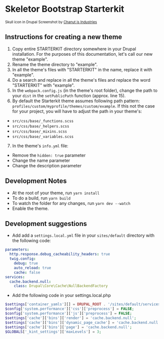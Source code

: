# Skeletor Bootstrap Starterkit

<small>Skull icon in Drupal Screenshot by [Chanut is Industries](https://www.iconfinder.com/Chanut-is)</small>

## Instructions for creating a new theme
1. Copy entire STARTERKIT directory somewhere in your Drupal installation. For the purposes of this documentation, let's call our new theme "example".
2. Rename the theme directory to "example".
3. In all the theme's files with "STARTERKIT" in the name, replace it with "example".
4. Do a search and replace in all the theme's files and replace the word "STARTERKIT" with "example".
5. In the `webpack.config.js` (in the theme's root folder), change the path to your `dist` in the `setPublicPath` function (approx. line 15).
6. By default the Starterkit theme assumes following path pattern: `profiles/custom/myprofile/themes/custom/example`. If this not the case for your project, you will have to adjust the path in your theme's:
  - `src/css/base/_functions.scss`
  - `src/css/base/_helpers.scss`
  - `src/css/base/_mixins.scss`
  - `src/css/base/_variables.scss`
7. In the theme's `info.yml` file:
  - Remove the `hidden: true` parameter
  - Change the name parameter
  - Change the description parameter

## Development Notes
- At the root of your theme, run `yarn install`
- To do a build, run `yarn build`
- To watch the folder for any changes, run `yarn dev --watch`
- Enable the theme.

## Development suggestions
- Add add a `settings.local.yml` file in your `sites/default` directory with the following code:
```yaml
parameters:
  http.response.debug_cacheability_headers: true
  twig.config:
    debug: true
    auto_reload: true
    cache: false
services:
  cache.backend.null:
    class: Drupal\Core\Cache\NullBackendFactory
```
- Add the following code in your settings.local.php
```php
$settings['container_yamls'][] = DRUPAL_ROOT . '/sites/default/services.local.yml';
$config['system.performance']['css']['preprocess'] = FALSE;
$config['system.performance']['js']['preprocess'] = FALSE;
$settings['cache']['bins']['render'] = 'cache.backend.null';
$settings['cache']['bins']['dynamic_page_cache'] = 'cache.backend.null';
$settings['cache']['bins']['page'] = 'cache.backend.null';
$GLOBALS['_kint_settings']['maxLevels'] = 3;
```
